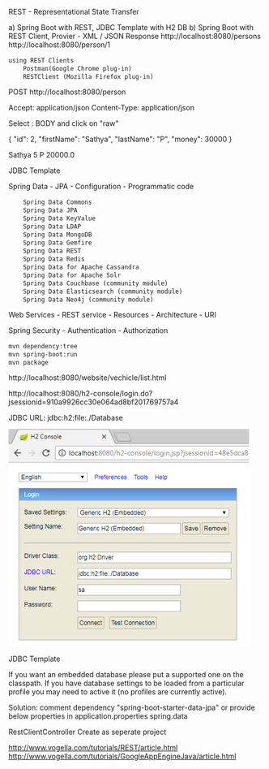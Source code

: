 REST - Representational State Transfer
	

a) Spring Boot with REST, JDBC Template with H2 DB
b) Spring Boot with REST Client, Provier - XML / JSON Response
	http://localhost:8080/persons
	http://localhost:8080/person/1

	using REST Clients
		Postman(Google Chrome plug-in)
		RESTClient (Mozilla Firefox plug-in)
	
POST http://localhost:8080/person 
		
Accept: application/json
Content-Type: application/json
	
Select : BODY and click on "raw"

{
	"id": 2,
	"firstName": "Sathya",
	"lastName": "P",
	"money": 30000
}

<person>
	<firstName>Sathya</firstName>
	<id>5</id>
	<lastName>P</lastName>
	<money>20000.0</money>
</person>

	
JDBC Template

Spring Data 
	- JPA
		- Configuration
		- Programmatic code
		
		Spring Data Commons
		Spring Data JPA
		Spring Data KeyValue
		Spring Data LDAP
		Spring Data MongoDB
		Spring Data Gemfire
		Spring Data REST
		Spring Data Redis
		Spring Data for Apache Cassandra
		Spring Data for Apache Solr
		Spring Data Couchbase (community module)
		Spring Data Elasticsearch (community module)
		Spring Data Neo4j (community module)


		
Web Services
	- REST service
		- Resources
		- Architecture
		- URI
		

		
Spring Security
	- Authentication
	- Authorization
	
	
	mvn dependency:tree
	mvn spring-boot:run
	mvn package
	
	
http://localhost:8080/website/vechicle/list.html
	
http://localhost:8080/h2-console/login.do?jsessionid=910a9926cc30e064ad8bf201769757a4


JDBC URL: jdbc:h2:file:./Database
	
![H2 Console](/screenshots/h2-console.png)


	
JDBC Template
	
	

	
If you want an embedded database please put a supported one on the classpath. 
If you have database settings to be loaded from a particular profile you may need to active it (no profiles are currently active).

Solution:
	comment dependency "spring-boot-starter-data-jpa"
				or
	provide below properties in application.properties
	spring.data



RestClientController
	Create as seperate project
	

http://www.vogella.com/tutorials/REST/article.html
http://www.vogella.com/tutorials/GoogleAppEngineJava/article.html
